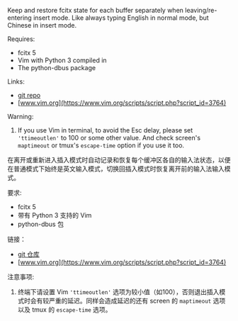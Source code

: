 Keep and restore fcitx state for each buffer separately when leaving/re-entering insert mode. Like always typing English in normal mode, but Chinese in insert mode.

Requires:

* fcitx 5
* Vim with Python 3 compiled in
* The python-dbus package

Links:

* [git repo](https://github.com/lilydjwg/fcitx.vim)
* [www.vim.org](https://www.vim.org/scripts/script.php?script_id=3764)

Warning:

1. If you use Vim in terminal, to avoid the Esc delay, please set `'ttimeoutlen'` to 100 or some other value. And check screen's `maptimeout` or tmux's `escape-time` option if you use it too.

在离开或重新进入插入模式时自动记录和恢复每个缓冲区各自的输入法状态，以便在普通模式下始终是英文输入模式，切换回插入模式时恢复离开前的输入法输入模式。

要求:

* fcitx 5
* 带有 Python 3 支持的 Vim
* python-dbus 包

链接：

* [git 仓库](https://github.com/lilydjwg/fcitx.vim)
* [www.vim.org](https://www.vim.org/scripts/script.php?script_id=3764)

注意事项:

1. 终端下请设置 Vim `'ttimeoutlen'` 选项为较小值（如100），否则退出插入模式时会有较严重的延迟。同样会造成延迟的还有 screen 的 `maptimeout` 选项以及 tmux 的 `escape-time` 选项。
